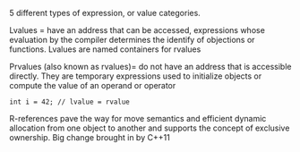 5 different types of expression, or value categories.

Lvalues = have an address that can be accessed, expressions whose evaluation by the compiler determines the identify of objections or functions. Lvalues are named containers for rvalues

Prvalues (also known as rvalues)= do not have an address that is accessible directly. They are temporary expressions used to initialize objects or compute the value of an operand or operator

`int i = 42; // lvalue = rvalue`

R-references pave the way for move semantics and efficient dynamic allocation from one object to another and supports the concept of exclusive ownership. Big change brought in by C++11

